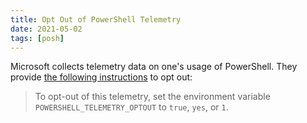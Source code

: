 ```yaml
---
title: Opt Out of PowerShell Telemetry
date: 2021-05-02
tags: [posh]
---
```


Microsoft collects telemetry data on one's usage of PowerShell. They provide [the following instructions](https://docs.microsoft.com/en-us/powershell/module/microsoft.powershell.core/about/about_telemetry) to opt out:

> To opt-out of this telemetry, set the environment variable `POWERSHELL_TELEMETRY_OPTOUT` to `true`, `yes`, or `1`.

